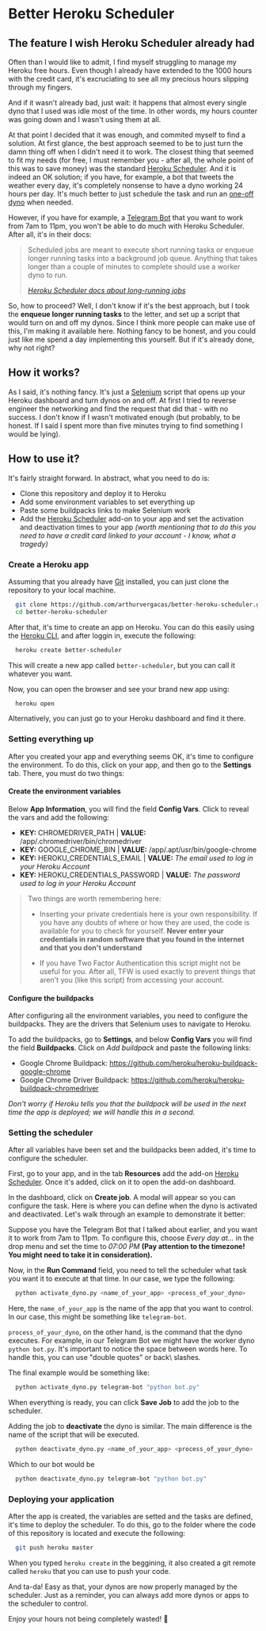 # Better Heroku Scheduler

## The feature I wish Heroku Scheduler already had

Often than I would like to admit, I find myself struggling to manage my Heroku free hours. Even though I already have extended to the 1000 hours with the credit card, it's excruciating to see all my precious hours slipping through my fingers.

And if it wasn't already bad, just wait: it happens that almost every single dyno that I used was idle most of the time. In other words, my hours counter was going down and I wasn't using them at all.

At that point I decided that it was enough, and commited myself to find a solution. At first glance, the best approach seemed to be to just turn the damn thing off when I didn't need it to work. The closest thing that seemed to fit my needs (for free, I must remember you - after all, the whole point of this was to save money) was the standard [Heroku Scheduler](https://devcenter.heroku.com/articles/scheduler). And it is indeed an OK solution; if you have, for example, a bot that tweets the weather every day, it's completely nonsense to have a dyno working 24 hours per day. It's much better to just schedule the task and run an [one-off dyno](https://devcenter.heroku.com/articles/one-off-dynos) when needed.

However, if you have for example, a [Telegram Bot](https://core.telegram.org/bots) that you want to work from 7am to 11pm, you won't be able to do much with Heroku Scheduler. After all, it's in their docs:

> Scheduled jobs are meant to execute short running tasks or enqueue longer running tasks into a background job queue. Anything that takes longer than a couple of minutes to complete should use a worker dyno to run.
>
> _[Heroku Scheduler docs about long-running jobs](https://devcenter.heroku.com/articles/scheduler#long-running-jobs)_

So, how to proceed? Well, I don't know if it's the best approach, but I took the **enqueue longer running tasks** to the letter, and set up a script that would turn on and off my dynos. Since I think more people can make use of this, I'm making it available here. Nothing fancy to be honest, and you could just like me spend a day implementing this yourself. But if it's already done, why not right?

## How it works?

As I said, it's nothing fancy. It's just a [Selenium](https://www.selenium.dev/) script that opens up your Heroku dashboard and turn dynos on and off. At first I tried to reverse engineer the networking and find the request that did that - with no success. I don't know if I wasn't motivated enough (but probably, to be honest. If I said I spent more than five minutes trying to find something I would be lying).

## How to use it?

It's fairly straight forward. In abstract, what you need to do is:

- Clone this repository and deploy it to Heroku
- Add some environment variables to set everything up
- Paste some buildpacks links to make Selenium work
- Add the [Heroku Scheduler](https://elements.heroku.com/addons/scheduler) add-on to your app and set the activation and deactivation times to your app _(worth mentioning that to do this you need to have a credit card linked to your account - I know, what a tragedy)_

### Create a Heroku app

Assuming that you already have [Git](https://git-scm.com/) installed, you can just clone the repository to your local machine.

```sh
  git clone https://github.com/arthurvergacas/better-heroku-scheduler.git
  cd better-heroku-scheduler
```

After that, it's time to create an app on Heroku. You can do this easily using the [Heroku CLI](https://devcenter.heroku.com/articles/heroku-cli), and after loggin in, execute the following:

```sh
  heroku create better-scheduler
```

This will create a new app called `better-scheduler`, but you can call it whatever you want.

Now, you can open the browser and see your brand new app using:

```sh
  heroku open
```

Alternatively, you can just go to your Heroku dashboard and find it there.

### Setting everything up

After you created your app and everything seems OK, it's time to configure the environment. To do this, click on your app, and then go to the **Settings** tab. There, you must do two things:

#### Create the environment variables

Below **App Information**, you will find the field **Config Vars**. Click to reveal the vars and add the following:

- **KEY:** CHROMEDRIVER_PATH | **VALUE:** /app/.chromedriver/bin/chromedriver
- **KEY:** GOOGLE_CHROME_BIN | **VALUE:** /app/.apt/usr/bin/google-chrome
- **KEY:** HEROKU_CREDENTIALS_EMAIL | **VALUE:** _The email used to log in your Heroku Account_
- **KEY:** HEROKU_CREDENTIALS_PASSWORD | **VALUE:** _The password used to log in your Heroku Account_

> Two things are worth remembering here:
>
> - Inserting your private credentials here is your own responsibility. If you have any doubts of where or how they are used, the code is available for you to check for yourself. **Never enter your credentials in random software that you found in the internet and that you don't understand**
>
> - If you have Two Factor Authentication this script might not be useful for you. After all, TFW is used exactly to prevent things that aren't you (like this script) from accessing your account.

#### Configure the buildpacks

After configuring all the environment variables, you need to configure the buildpacks. They are the drivers that Selenium uses to navigate to Heroku.

To add the buildpacks, go to **Settings**, and below **Config Vars** you will find the field **Buildpacks**. Click on _Add buildpack_ and paste the following links:

- Google Chrome Buildpack: <https://github.com/heroku/heroku-buildpack-google-chrome>
- Google Chrome Driver Buildpack: <https://github.com/heroku/heroku-buildpack-chromedriver>

_Don't worry if Heroku tells you that the buildpack will be used in the next time the app is deployed; we will handle this in a second._

### Setting the scheduler

After all variables have been set and the buildpacks been added, it's time to configure the scheduler.

First, go to your app, and in the tab **Resources** add the add-on [Heroku Scheduler](https://elements.heroku.com/addons/scheduler). Once it's added, click on it to open the add-on dashboard.

In the dashboard, click on **Create job**. A modal will appear so you can configure the task. Here is where you can define when the dyno is activated and deactivated. Let's walk through an example to demonstrate it better:

Suppose you have the Telegram Bot that I talked about earlier, and you want it to work from 7am to 11pm. To configure this, choose _Every day at..._ in the drop menu and set the time to _07:00 PM_ **(Pay attention to the timezone! You might need to take it in consideration).**

Now, in the **Run Command** field, you need to tell the scheduler what task you want it to execute at that time. In our case, we type the following:

```sh
  python activate_dyno.py <name_of_your_app> <process_of_your_dyno>
```

Here, the `name_of_your_app` is the name of the app that you want to control. In our case, this might be something like `telegram-bot`.

`process_of_your_dyno`, on the other hand, is the command that the dyno executes. For example, in our Telegram Bot we might have the worker dyno `python bot.py`. It's important to notice the space between words here. To handle this, you can use "double quotes" or back\ slashes.

The final example would be something like:

```sh
  python activate_dyno.py telegram-bot "python bot.py"
```

When everything is ready, you can click **Save Job** to add the job to the scheduler.

Adding the job to **deactivate** the dyno is similar. The main difference is the name of the script that will be executed.

```sh
  python deactivate_dyno.py <name_of_your_app> <process_of_your_dyno>
```

Which to our bot would be

```sh
  python deactivate_dyno.py telegram-bot "python bot.py"
```

### Deploying your application

After the app is created, the variables are setted and the tasks are defined, it's time to deploy the scheduler. To do this, go to the folder where the code of this repository is located and execute the following:

```sh
  git push heroku master
```

When you typed `heroku create` in the beggining, it also created a git remote called `heroku` that you can use to push your code.

And ta-da! Easy as that, your dynos are now properly managed by the scheduler. Just as a reminder, you can always add more dynos or apps to the scheduler to control.

Enjoy your hours not being completely wasted! 🎉
